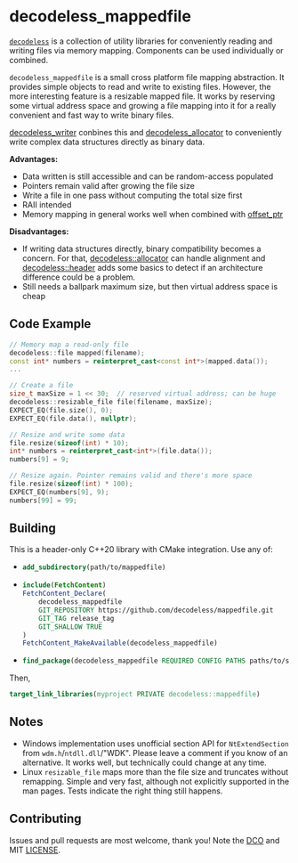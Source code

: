 # decodeless_mappedfile

[`decodeless`](https://github.com/decodeless) is a collection of utility
libraries for conveniently reading and writing files via memory mapping.
Components can be used individually or combined.

`decodeless_mappedfile` is a small cross platform file mapping abstraction. It
provides simple objects to read and write to existing files. However, the more
interesting feature is a resizable mapped file. It works by reserving some
virtual address space and growing a file mapping into it for a really convenient
and fast way to write binary files.

[decodeless_writer](https://github.com/decodeless/writer) conbines this and
[decodeless_allocator](https://github.com/decodeless/allocator) to conveniently
write complex data structures directly as binary data.

**Advantages:**

- Data written is still accessible and can be random-access populated
- Pointers remain valid after growing the file size
- Write a file in one pass without computing the total size first
- RAII intended
- Memory mapping in general works well when combined with
  [offset_ptr](https://github.com/decodeless/offset_ptr)

**Disadvantages:**

- If writing data structures directly, binary compatibility becomes a concern.
  For that, [decodeless::allocator](https://github.com/decodeless/allocator) can
  handle alignment and
  [decodeless::header](https://github.com/decodeless/header) adds some basics to
  detect if an architecture difference could be a problem.
- Still needs a ballpark maximum size, but then virtual address space is cheap

## Code Example

```cpp
// Memory map a read-only file
decodeless::file mapped(filename);
const int* numbers = reinterpret_cast<const int*>(mapped.data());
...
```

```cpp
// Create a file
size_t maxSize = 1 << 30;  // reserved virtual address; can be huge
decodeless::resizable_file file(filename, maxSize);
EXPECT_EQ(file.size(), 0);
EXPECT_EQ(file.data(), nullptr);

// Resize and write some data
file.resize(sizeof(int) * 10);
int* numbers = reinterpret_cast<int*>(file.data());
numbers[9] = 9;

// Resize again. Pointer remains valid and there's more space
file.resize(sizeof(int) * 100);
EXPECT_EQ(numbers[9], 9);
numbers[99] = 99;
```

## Building

This is a header-only C++20 library with CMake integration. Use any of:

- ```cmake
  add_subdirectory(path/to/mappedfile)
  ```

- ```cmake
  include(FetchContent)
  FetchContent_Declare(
      decodeless_mappedfile
      GIT_REPOSITORY https://github.com/decodeless/mappedfile.git
      GIT_TAG release_tag
      GIT_SHALLOW TRUE
  )
  FetchContent_MakeAvailable(decodeless_mappedfile)
  ```

- ```cmake
  find_package(decodeless_mappedfile REQUIRED CONFIG PATHS paths/to/search)
  ```

Then,

```cmake
target_link_libraries(myproject PRIVATE decodeless::mappedfile)
```

## Notes

- Windows implementation uses unofficial section API for `NtExtendSection` from
  `wdm.h`/`ntdll.dll`/"WDK". Please leave a comment if you know of an
  alternative. It works well, but technically could change at any time.
- Linux `resizable_file` maps more than the file size and truncates without
  remapping. Simple and very fast, although not explicitly supported in the man
  pages. Tests indicate the right thing still happens.

## Contributing

Issues and pull requests are most welcome, thank you! Note the
[DCO](CONTRIBUTING) and MIT [LICENSE](LICENSE).
